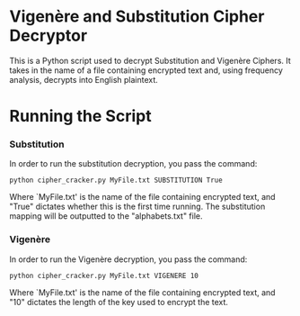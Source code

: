 # Vigenère and Substitution Cipher Decryptor
This is a Python script used to decrypt Substitution and Vigenère Ciphers. It takes in the name of a file
containing encrypted text and, using frequency analysis, decrypts into English plaintext.

# Running the Script

### Substitution
In order to run the substitution decryption, you pass the command:

    python cipher_cracker.py MyFile.txt SUBSTITUTION True

Where `MyFile.txt' is the name of the file containing encrypted text, and "True" dictates whether this is the first time running. The substitution mapping will be outputted to the "alphabets.txt" file.

### Vigenère
In order to run the Vigenère decryption, you pass the command:

    python cipher_cracker.py MyFile.txt VIGENERE 10

Where `MyFile.txt' is the name of the file containing encrypted text, and "10" dictates the length of the key used to encrypt the text.
